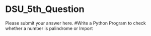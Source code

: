 # DSU_5th_Question
Please submit your answer here.
#Write a Python Program to check whether a number is palindrome or 
Import
